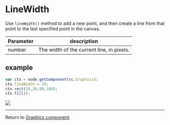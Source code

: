 # LineWidth

Use `lineWidth()` method to add a new point, and then create a line from that point to the last specified point in the canvas.

| Parameter | description
| -------------- | ----------- |
| number | The width of the current line, in pixels.

## example

```javascript
var ctx = node.getComponent(cc.Graphics);
ctx.lineWidth = 20;
ctx.rect(20,20,80,100);
ctx.fill();
```

<a href="graphics/lineWidth.png"><img src="graphics/lineWidth.png"></a>

<hr>

Return to [Graphics component](index.md).

